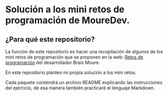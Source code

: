 # Solución a los mini retos de programación de MoureDev.


## ¿Para qué este repositorio?
La función de este repositorio es hacer una recopilación de algunos de los mini retos de programación que se proponen en la web: [Retos de programación](https://retosdeprogramacion.com/) del desarrollador Brais Moure.

En este repositorio planteo mi propia solución a los mini retos.

Cada paquete contendrá un archivo README explicando las instrucciones del ejercicio, de esa manera también practicaré el lenguaje Markdown.